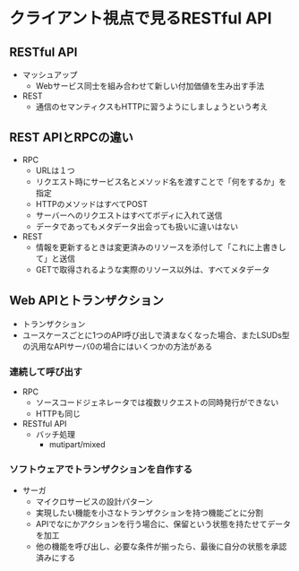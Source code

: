 # クライアント視点で見るRESTful API
## RESTful API
- マッシュアップ
  - Webサービス同士を組み合わせて新しい付加価値を生み出す手法
- REST
  - 通信のセマンティクスもHTTPに習うようにしましょうという考え

## REST APIとRPCの違い
- RPC
  - URLは１つ
  - リクエスト時にサービス名とメソッド名を渡すことで「何をするか」を指定
  - HTTPのメソッドはすべてPOST
  - サーバーへのリクエストはすべてボディに入れて送信
  - データであってもメタデータ出会っても扱いに違いはない
- REST
  - 情報を更新するときは変更済みのリソースを添付して「これに上書きして」と送信
  - GETで取得されるような実際のリソース以外は、すべてメタデータ

## Web APIとトランザクション
- トランザクション 
- ユースケースごとに1つのAPI呼び出しで済まなくなった場合、またLSUDs型の汎用なAPIサーバ0の場合にはいくつかの方法がある
### 連続して呼び出す
- RPC
  - ソースコードジェネレータでは複数リクエストの同時発行ができない
  - HTTPも同じ
- RESTful API
  - バッチ処理
    - mutipart/mixed
### ソフトウェアでトランザクションを自作する
- サーガ
  - マイクロサービスの設計パターン
  - 実現したい機能を小さなトランザクションを持つ機能ごとに分割
  - APIでなにかアクションを行う場合に、保留という状態を持たせてデータを加工
  - 他の機能を呼び出し、必要な条件が揃ったら、最後に自分の状態を承認済みにする
